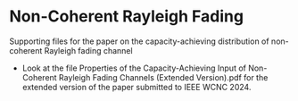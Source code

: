 # Non-Coherent Rayleigh Fading
Supporting files for the paper on the capacity-achieving distribution of non-coherent Rayleigh fading channel

- Look at the file
  Properties of the Capacity-Achieving Input of Non-Coherent Rayleigh Fading Channels (Extended Version).pdf
  for the extended version of the paper submitted to IEEE WCNC 2024.
